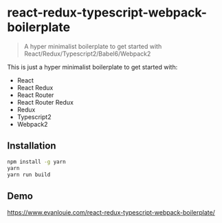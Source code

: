 # react-redux-typescript-webpack-boilerplate

> A hyper minimalist boilerplate to get started with React/Redux/Typescript2/Babel6/Webpack2

This is just a hyper minimalist boilerplate to get started with:

- React
- React Redux
- React Router
- React Router Redux
- Redux
- Typescript2
- Webpack2

## Installation

```bash
npm install -g yarn
yarn
yarn run build
```

## Demo

https://www.evanlouie.com/react-redux-typescript-webpack-boilerplate/
